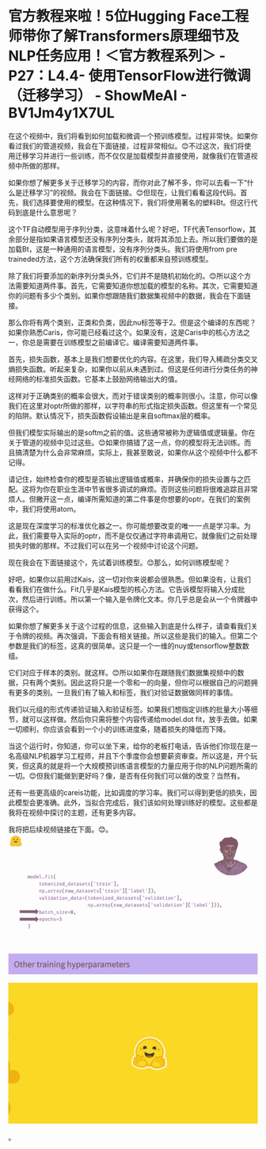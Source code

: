 # 官方教程来啦！5位Hugging Face工程师带你了解Transformers原理细节及NLP任务应用！＜官方教程系列＞ - P27：L4.4- 使用TensorFlow进行微调（迁移学习） - ShowMeAI - BV1Jm4y1X7UL

在这个视频中，我们将看到如何加载和微调一个预训练模型。过程非常快。如果你看过我们的管道视频，我会在下面链接，过程非常相似。😊不过这次，我们将使用迁移学习并进行一些训练，而不仅仅是加载模型并直接使用，就像我们在管道视频中所做的那样。

如果你想了解更多关于迁移学习的内容，而你对此了解不多，你可以去看一下“什么是迁移学习”的视频。我会在下面链接。😊但现在，让我们看看这段代码。首先，我们选择要使用的模型。在这种情况下，我们将使用著名的塑料Bt。但这行代码到底是什么意思呢？

这个TF自动模型用于序列分类，这意味着什么呢？好吧，TF代表Tensorflow，其余部分是指如果语言模型还没有序列分类头，就将其添加上去。所以我们要做的是加载Bt，这是一种通用的语言模型，没有序列分类头。我们将使用from pre traineded方法，这个方法确保我们所有的权重都来自预训练模型。

除了我们将要添加的新序列分类头外，它们并不是随机初始化的。😊所以这个方法需要知道两件事。首先，它需要知道你想加载的模型的名称。其次，它需要知道你的问题有多少个类别。如果你想跟随我们数据集视频中的数据，我会在下面链接。

那么你将有两个类别，正类和负类，因此nu标签等于2。但是这个编译的东西呢？如果你熟悉Caris，你可能已经看过这个。如果没有，这是Caris中的核心方法之一，你总是需要在训练模型之前编译它。编译需要知道两件事。

首先，损失函数，基本上是我们想要优化的内容。在这里，我们导入稀疏分类交叉熵损失函数。听起来复杂，如果你以前从未遇到过。但这是任何进行分类任务的神经网络的标准损失函数。它基本上鼓励网络输出大的值。

这样对于正确类别的概率会很大，而对于错误类别的概率则很小。注意，你可以像我们在这里对optr所做的那样，以字符串的形式指定损失函数。但这里有一个常见的陷阱。默认情况下，损失函数假设输出是来自softmax层的概率。

但我们模型实际输出的是softm之前的值。这些通常被称为逻辑值或逻辑量。你在关于管道的视频中见过这些。😊如果你搞错了这一点，你的模型将无法训练。而且搞清楚为什么会非常麻烦。实际上，我甚至敢说，如果你从这个视频中什么都不记得。

请记住，始终检查你的模型是否输出逻辑值或概率，并确保你的损失设置与之匹配。这将为你在职业生涯中节省很多调试的麻烦。否则这些问题将很难追踪且非常烦人。但撇开这一点，编译所需知道的第二件事是你想要的optr。在我们的案例中，我们将使用atom。

这是现在深度学习的标准优化器之一。你可能想要改变的唯一一点是学习率。为此，我们需要导入实际的optr，而不是仅仅通过字符串调用它。就像我们之前处理损失时做的那样。不过我们可以在另一个视频中讨论这个问题。

现在我会在下面链接这个，先试着训练模型。😊那么，如何训练模型呢？

好吧，如果你以前用过Kais，这一切对你来说都会很熟悉。但如果没有，让我们看看我们在做什么。Fit几乎是Kais模型的核心方法。它告诉模型将输入分成批次，然后进行训练。所以第一个输入是令牌化文本。你几乎总是会从一个令牌器中获得这个。

如果你想了解更多关于这个过程的信息，这些输入到底是什么样子，请查看我们关于令牌的视频。再次强调，下面会有相关链接。所以这些是我们的输入。但第二个参数是我们的标签，这真的很简单。这只是一个一维的nuy或tensorflow整数数组。

它们对应于样本的类别。就这样。😊所以如果你在跟随我们数据集视频中的数据，只有两个类别。因此这将只是一个零和一的向量，但你可以根据自己的问题拥有更多的类别。一旦我们有了输入和标签，我们对验证数据做同样的事情。

我们以元组的形式传递验证输入和验证标签。如果我们想指定训练的批量大小等细节，就可以这样做。然后你只需将整个内容传递给model.dot fit，放手去做。如果一切顺利，你应该会看到一个小的训练进度条，随着损失的降低而下降。

当这个运行时，你知道，你可以坐下来，给你的老板打电话，告诉他们你现在是一名高级NLP机器学习工程师，并且下个季度你会想要薪资审查。所以这是，开个玩笑，但这真的就是将一个大规模预训练语言模型的力量应用于你的NLP问题所需的一切。😊但我们能做到更好吗？像，是否有任何我们可以做的改变？当然有。

还有一些更高级的careis功能，比如调度的学习率。我们可以得到更低的损失，因此模型会更准确。此外，当拟合完成后，我们该如何处理训练好的模型。这些都是我将在视频中探讨的主题，还有更多内容。

我将把后续视频链接在下面。😊。![](img/c842c6db02d2a7c1478de0863bd1f759_1.png)

![](img/c842c6db02d2a7c1478de0863bd1f759_2.png)

。
